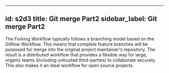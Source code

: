 
---
id: s2d3
title: Git merge Part2
sidebar_label: Git merge Part2
---

The Forking Workflow typically follows a branching model based on the Gitflow Workflow.
This means that complete feature branches will be purposed for merge into the original project maintainer's repository.
The result is a distributed workflow that provides a flexible way for large, organic teams (including untrusted third-parties) to collaborate securely. This also makes it an ideal workflow for open source projects.
